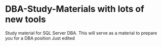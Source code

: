 # DBA-Study-Materials with lots of new tools
Study material for SQL Server DBA. 
This will serve as a material to prepare you for a DBA position
Just edited
